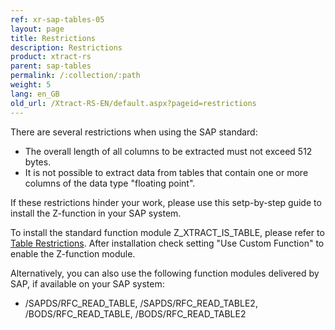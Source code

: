 ```yaml
---
ref: xr-sap-tables-05
layout: page
title: Restrictions
description: Restrictions
product: xtract-rs
parent: sap-tables
permalink: /:collection/:path
weight: 5
lang: en_GB
old_url: /Xtract-RS-EN/default.aspx?pageid=restrictions
---
```


There are several restrictions when using the SAP standard: 

- The overall length of all columns to be extracted must not exceed 512 bytes.
- It is not possible to extract data from tables that contain one or more columns of the data type "floating point".

If these restrictions hinder your work, please use this setp-by-step guide to install the Z-function in your SAP system.

To install the standard function module Z_XTRACT_IS_TABLE, please refer to [Table Restrictions](/../sap-customizing/table-restrictions). 
After installation check setting "Use Custom Function" to enable the Z-function module. 

Alternatively, you can also use the following function modules delivered by SAP, if available on your SAP system:
* /SAPDS/RFC_READ_TABLE, /SAPDS/RFC_READ_TABLE2, /BODS/RFC_READ_TABLE, /BODS/RFC_READ_TABLE2

